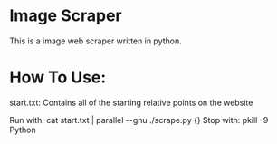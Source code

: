 Image Scraper
================

This is a image web scraper written in python.

How To Use:
================

start.txt: Contains all of the starting relative points on the website

Run with: cat start.txt | parallel --gnu ./scrape.py {}
Stop with: pkill -9 Python
